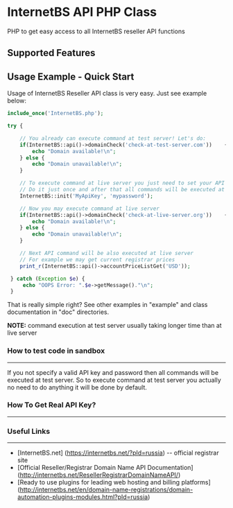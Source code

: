 # InternetBS API PHP Class
PHP to get easy access to all InternetBS reseller API functions

Supported Features
--------

Usage Example - Quick Start
--------
Usage of InternetBS Reseller API class is very easy. Just see example below:
```php
include_once('InternetBS.php');

try {

    // You already can execute command at test server! Let's do:
    if(InternetBS::api()->domainCheck('check-at-test-server.com'))    {
        echo "Domain available!\n";
    } else {
        echo "Domain unavailable!\n";
    }

    // To execute command at live server you just need to set your API key and password.
    // Do it just once and after that all commands will be executed at live server.
    InternetBS::init('MyApiKey', 'mypassword');

    // Now you may execute command at live server
    if(InternetBS::api()->domainCheck('check-at-live-server.org'))    {
        echo "Domain available!\n";
    } else {
        echo "Domain unavailable!\n";
    }

    // Next API command will be also executed at live server
    // For example we may get current registrar prices
    print_r(InternetBS::api()->accountPriceListGet('USD'));

 } catch (Exception $e) {
     echo "OOPS Error: ".$e->getMessage()."\n";
 }
```

That is really simple right? See other examples in "example" and class documentation in "doc" directories.

**NOTE:** command execution at test server usually taking longer time than at live server

### How to test code in sandbox
--------
If you not specify a valid API key and password then all commands will be executed at test server. So to execute command at test server you actually no need to do anything it will be done by default.

### How To Get Real API Key?
--------

### Useful Links
--------
* [InternetBS.net] (https://internetbs.net/?pId=russia) -- official registrar site
* [Official Reseller/Registrar Domain Name API Documentation] (http://internetbs.net/ResellerRegistrarDomainNameAPI/)
* [Ready to use plugins for leading web hosting and billing platforms] (http://internetbs.net/en/domain-name-registrations/domain-automation-plugins-modules.html?pId=russia)
